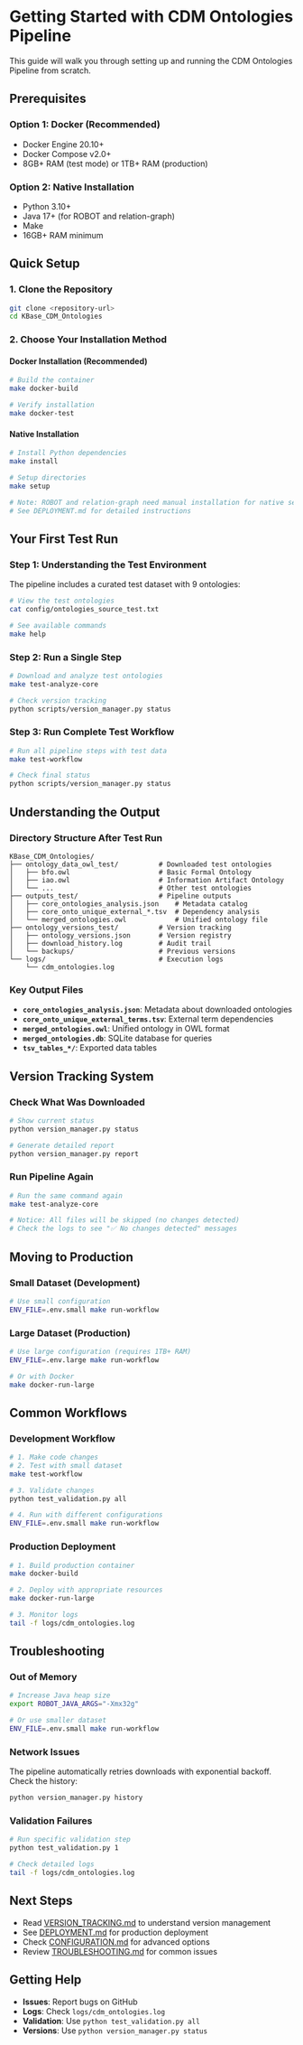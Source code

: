 # Getting Started with CDM Ontologies Pipeline

This guide will walk you through setting up and running the CDM Ontologies Pipeline from scratch.

## Prerequisites

### Option 1: Docker (Recommended)
- Docker Engine 20.10+
- Docker Compose v2.0+
- 8GB+ RAM (test mode) or 1TB+ RAM (production)

### Option 2: Native Installation
- Python 3.10+
- Java 17+ (for ROBOT and relation-graph)
- Make
- 16GB+ RAM minimum

## Quick Setup

### 1. Clone the Repository

```bash
git clone <repository-url>
cd KBase_CDM_Ontologies
```

### 2. Choose Your Installation Method

#### Docker Installation (Recommended)

```bash
# Build the container
make docker-build

# Verify installation
make docker-test
```

#### Native Installation

```bash
# Install Python dependencies
make install

# Setup directories
make setup

# Note: ROBOT and relation-graph need manual installation for native setup
# See DEPLOYMENT.md for detailed instructions
```

## Your First Test Run

### Step 1: Understanding the Test Environment

The pipeline includes a curated test dataset with 9 ontologies:

```bash
# View the test ontologies
cat config/ontologies_source_test.txt

# See available commands
make help
```

### Step 2: Run a Single Step

```bash
# Download and analyze test ontologies
make test-analyze-core

# Check version tracking
python scripts/version_manager.py status
```

### Step 3: Run Complete Test Workflow

```bash
# Run all pipeline steps with test data
make test-workflow

# Check final status
python scripts/version_manager.py status
```

## Understanding the Output

### Directory Structure After Test Run

```
KBase_CDM_Ontologies/
├── ontology_data_owl_test/          # Downloaded test ontologies
│   ├── bfo.owl                      # Basic Formal Ontology
│   ├── iao.owl                      # Information Artifact Ontology
│   └── ...                          # Other test ontologies
├── outputs_test/                    # Pipeline outputs
│   ├── core_ontologies_analysis.json    # Metadata catalog
│   ├── core_onto_unique_external_*.tsv  # Dependency analysis
│   └── merged_ontologies.owl            # Unified ontology file
├── ontology_versions_test/          # Version tracking
│   ├── ontology_versions.json       # Version registry
│   ├── download_history.log         # Audit trail
│   └── backups/                     # Previous versions
└── logs/                            # Execution logs
    └── cdm_ontologies.log
```

### Key Output Files

- **`core_ontologies_analysis.json`**: Metadata about downloaded ontologies
- **`core_onto_unique_external_terms.tsv`**: External term dependencies
- **`merged_ontologies.owl`**: Unified ontology in OWL format
- **`merged_ontologies.db`**: SQLite database for queries
- **`tsv_tables_*/`**: Exported data tables

## Version Tracking System

### Check What Was Downloaded

```bash
# Show current status
python version_manager.py status

# Generate detailed report
python version_manager.py report
```

### Run Pipeline Again

```bash
# Run the same command again
make test-analyze-core

# Notice: All files will be skipped (no changes detected)
# Check the logs to see "✅ No changes detected" messages
```

## Moving to Production

### Small Dataset (Development)

```bash
# Use small configuration
ENV_FILE=.env.small make run-workflow
```

### Large Dataset (Production)

```bash
# Use large configuration (requires 1TB+ RAM)
ENV_FILE=.env.large make run-workflow

# Or with Docker
make docker-run-large
```

## Common Workflows

### Development Workflow

```bash
# 1. Make code changes
# 2. Test with small dataset
make test-workflow

# 3. Validate changes
python test_validation.py all

# 4. Run with different configurations
ENV_FILE=.env.small make run-workflow
```

### Production Deployment

```bash
# 1. Build production container
make docker-build

# 2. Deploy with appropriate resources
make docker-run-large

# 3. Monitor logs
tail -f logs/cdm_ontologies.log
```

## Troubleshooting

### Out of Memory

```bash
# Increase Java heap size
export ROBOT_JAVA_ARGS="-Xmx32g"

# Or use smaller dataset
ENV_FILE=.env.small make run-workflow
```

### Network Issues

The pipeline automatically retries downloads with exponential backoff. Check the history:

```bash
python version_manager.py history
```

### Validation Failures

```bash
# Run specific validation step
python test_validation.py 1

# Check detailed logs
tail -f logs/cdm_ontologies.log
```

## Next Steps

- Read [VERSION_TRACKING.md](VERSION_TRACKING.md) to understand version management
- See [DEPLOYMENT.md](DEPLOYMENT.md) for production deployment
- Check [CONFIGURATION.md](CONFIGURATION.md) for advanced options
- Review [TROUBLESHOOTING.md](TROUBLESHOOTING.md) for common issues

## Getting Help

- **Issues**: Report bugs on GitHub
- **Logs**: Check `logs/cdm_ontologies.log`
- **Validation**: Use `python test_validation.py all`
- **Versions**: Use `python version_manager.py status`